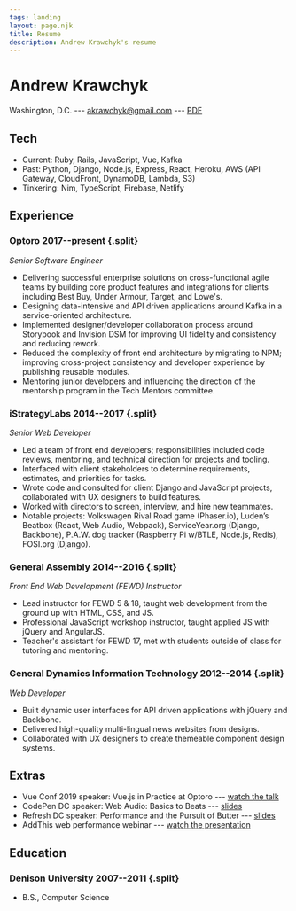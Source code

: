 ```yaml
---
tags: landing
layout: page.njk
title: Resume
description: Andrew Krawchyk's resume
---
```


# Andrew Krawchyk

Washington, D.C. --- akrawchyk@gmail.com <span class="hide-print">--- [PDF](/akrawchyk-resume.pdf)</span>

## Tech

- Current: Ruby, Rails, JavaScript, Vue, Kafka
- Past: Python, Django, Node.js, Express, React, Heroku, AWS (API Gateway, CloudFront, DynamoDB, Lambda, S3)
- Tinkering: Nim, TypeScript, Firebase, Netlify

## Experience

### <span>Optoro</span> <span>2017--present</span> {.split}

_Senior Software Engineer_

- Delivering successful enterprise solutions on cross-functional agile teams by building core product features and integrations for clients including Best Buy, Under Armour, Target, and Lowe's.
- Designing data-intensive and API driven applications around Kafka in a service-oriented architecture.
- Implemented designer/developer collaboration process around Storybook and Invision DSM for improving UI fidelity and consistency and reducing rework.
- Reduced the complexity of front end architecture by migrating to NPM; improving cross-project consistency and developer experience by publishing reusable modules.
- Mentoring junior developers and influencing the direction of the mentorship program in the Tech Mentors committee.
<!-- - Improved user experience by reducing response times for the Stock Transfer tool from 20+ seconds to under 3 seconds by restructuring the API. -->
<!-- - Automated BULQ.com auctions saving 8+ hours per week of manual curating. -->
<!-- - Reduced warehouse receiving costs ~40% per unit by introducing Mass Receiving and Template Receiving, reduced warehouse processing costs by implementing the Exceptions Research tool. -->


### <span>iStrategyLabs</span> <span>2014--2017</span> {.split}

_Senior Web Developer_

- Led a team of front end developers; responsibilities included code reviews, mentoring, and technical direction for projects and tooling.
- Interfaced with client stakeholders to determine requirements, estimates, and priorities for tasks.
- Wrote code and consulted for client Django and JavaScript projects, collaborated with UX designers to build features.
- Worked with directors to screen, interview, and hire new teammates.
- Notable projects: Volkswagen Rival Road game (Phaser.io), Luden’s Beatbox (React, Web Audio, Webpack), ServiceYear.org (Django, Backbone), P.A.W. dog tracker (Raspberry Pi w/BTLE, Node.js, Redis), FOSI.org (Django).

### <span>General Assembly</span> <span>2014--2016</span> {.split}

_Front End Web Development (FEWD) Instructor_

- Lead instructor for FEWD 5 & 18, taught web development from the ground up with HTML, CSS, and JS.
- Professional JavaScript workshop instructor, taught applied JS with jQuery and AngularJS.
- Teacher's assistant for FEWD 17, met with students outside of class for tutoring and mentoring.

### <span>General Dynamics Information Technology</span> <span>2012--2014</span> {.split}

_Web Developer_

- Built dynamic user interfaces for API driven applications with jQuery and Backbone.
- Delivered high-quality multi-lingual news websites from designs.
- Collaborated with UX designers to create themeable component design systems.

## Extras

- Vue Conf 2019 speaker: Vue.js in Practice at Optoro --- [watch the talk](https://www.vuemastery.com/conferences/vueconf-us-2019/vuejs-in-practice-at-optoro/)
- CodePen DC speaker: Web Audio: Basics to Beats --- [slides](https://slides.com/akrawchyk/webaudio-basics-to-beats/fullscreen#/)
- Refresh DC speaker: Performance and the Pursuit of Butter --- [slides](https://slides.com/akrawchyk/performance-and-the-pursuit-of-butter/fullscreen#/)
- AddThis web performance webinar --- [watch the presentation](https://www.addthis.com/academy/tips-making-website-load-faster/)

## Education

### <span>Denison University</span> <span>2007--2011</span> {.split}

- B.S., Computer Science
